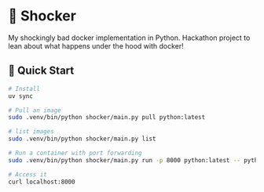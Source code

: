# 🐳 Shocker 

My shockingly bad docker implementation in Python. Hackathon project to lean about what happens under the hood with docker!

## 🚀 Quick Start

```bash
# Install
uv sync

# Pull an image
sudo .venv/bin/python shocker/main.py pull python:latest

# list images
sudo .venv/bin/python shocker/main.py list

# Run a container with port forwarding
sudo .venv/bin/python shocker/main.py run -p 8000 python:latest -- python3 -m http.server 8000

# Access it
curl localhost:8000
```
